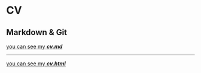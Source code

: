# CV
## Markdown & Git
[you can see my ___cv.md___](https://VladimirSobbolev.github.io/rsschool-cv/cv) 
***
[you can see my ___cv.html___](https://VladimirSobbolev.github.io/rsschool-cv/)